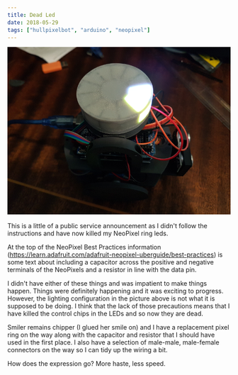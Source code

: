 ```yaml
---
title: Dead Led
date: 2018-05-29
tags: ["hullpixelbot", "arduino", "neopixel"]
---
```

![alt text](/img/post_images/180529_dead_led.png "Dead Led")

This is a little of a public service announcement as I didn't follow the instructions and have now killed my NeoPixel ring leds.

<!--more-->

At the top of the NeoPixel Best Practices information (https://learn.adafruit.com/adafruit-neopixel-uberguide/best-practices) is some text about including a capacitor across the positive and negative terminals of the NeoPixels and a resistor in line with the data pin.

I didn't have either of these things and was impatient to make things happen. Things were definitely happening and it was exciting to progress. However, the lighting configuration in the picture above is not what it is supposed to be doing. I think that the lack of those precautions means that I have killed the control chips in the LEDs and so now they are dead.

Smiler remains chipper (I glued her smile on) and I have a replacement pixel ring on the way along with the capacitor and resistor that I should have used in the first place. I also have a selection of male-male, male-female connectors on the way so I can tidy up the wiring a bit.

How does the expression go? More haste, less speed.
